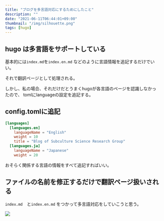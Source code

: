 ```yaml
---
title: "ブログを多言語対応にするためにしたこと"
description: ""
date: "2021-06-11T06:44:01+09:00"
thumbnail: "/img/silhouette.png"
tags: [hugo]
---
```

## hugo は多言語をサポートしている
基本的には`index.md`を`index.en.md`
などのように言語情報を追記するだけでいい。

それで翻訳ページとして処理される。

しかし、私の場合、それだけだとうまくhugoが各言語のページを認識しなかったので、
tomlにlanguageの設定を追記する。

## config.tomlに追記
```toml
[languages]
  [languages.en]
    languageName = "English"
    weight = 10
    title = "Blog of Subculture Science Research Group"
  [languages.ja]
    languageName = "Japanese"
    weight = 20

```
おそらく関係する言語の情報をすべて追記すればいい。

## ファイルの名前を修正するだけで翻訳ページ扱いされる
`index.md`　と`index.en.md`
をつかって多言語対応をしていこうと思う。

<script language="javascript" src="//ad.jp.ap.valuecommerce.com/servlet/jsbanner?sid=3563352&pid=887685184"></script><noscript><a href="//ck.jp.ap.valuecommerce.com/servlet/referral?sid=3563352&pid=887685184" rel="nofollow"><img src="//ad.jp.ap.valuecommerce.com/servlet/gifbanner?sid=3563352&pid=887685184" border="0"></a></noscript>